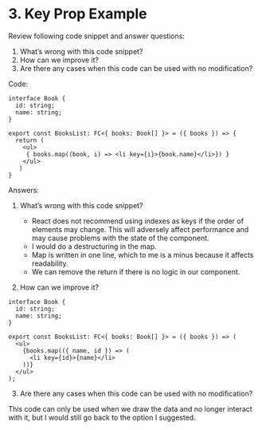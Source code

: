 # 3. Key Prop Example

Review following code snippet and answer questions:

1. What’s wrong with this code snippet?
2. How can we improve it?
3. Are there any cases when this code can be used with no modification?

Code:

```
interface Book {
  id: string;
  name: string;
}

export const BooksList: FC<{ books: Book[] }> = ({ books }) => {
  return (
    <ul>
     { books.map((book, i) => <li key={i}>{book.name}</li>}) }
    </ul> 
   )
}
```

Answers:

1. What’s wrong with this code snippet?

   - React does not recommend using indexes as keys if the order of elements may change. This will adversely affect performance and may cause problems with the state of the component.
   - I would do a destructuring in the map.
   - Map is written in one line, which to me is a minus because it affects readability.
   - We can remove the return if there is no logic in our component.

2. How can we improve it?

```
interface Book {
  id: string;
  name: string;
}

export const BooksList: FC<{ books: Book[] }> = ({ books }) => (
  <ul>
    {books.map(({ name, id }) => (
      <li key={id}>{name}</li>
    ))}
  </ul>
);
```

3. Are there any cases when this code can be used with no modification?

This code can only be used when we draw the data and no longer interact with it, but I would still go back to the option I suggested.